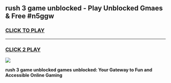 
## rush 3 game unblocked - Play Unblocked Gmaes & Free #n5ggw
<h3>
<a href="https://news.freeplayer.one?title=rush_3_game_unblocked&ref=24F">CLICK TO PLAY</a></h3>
<hr>

<h3>
<a href="https://news.freeplayer.one?title=rush_3_game_unblocked&ref=24F">CLICK 2 PLAY</a>
  
</h3>

<a href="https://news.freeplayer.one?title=rush_3_game_unblocked&ref=24F/"><img src="https://clearcache.store/games.png"></a>


**rush 3 game unblocked games unblocked: Your Gateway to Fun and Accessible Online Gaming**
